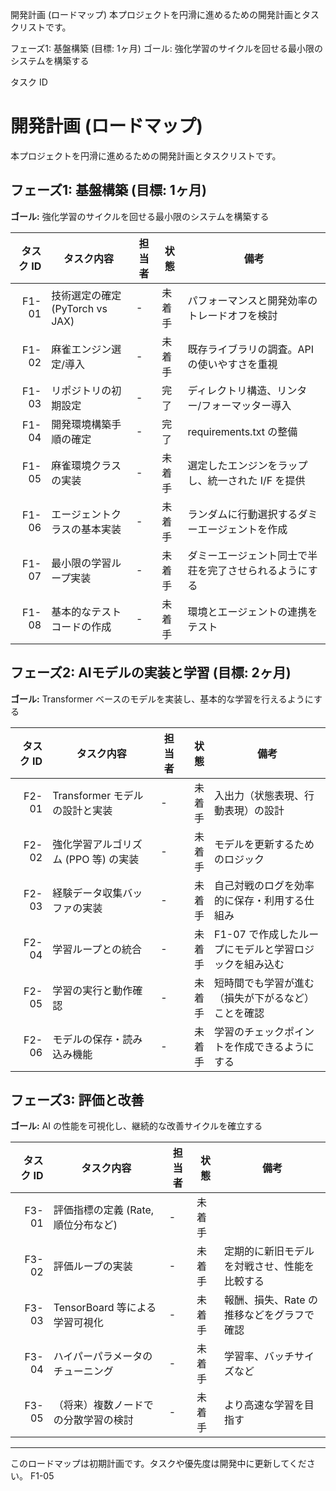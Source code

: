 開発計画 (ロードマップ)
本プロジェクトを円滑に進めるための開発計画とタスクリストです。

フェーズ1: 基盤構築 (目標: 1ヶ月)
ゴール: 強化学習のサイクルを回せる最小限のシステムを構築する

タスク ID

# 開発計画 (ロードマップ)

本プロジェクトを円滑に進めるための開発計画とタスクリストです。

## フェーズ1: 基盤構築 (目標: 1ヶ月)

**ゴール:** 強化学習のサイクルを回せる最小限のシステムを構築する

| タスク ID | タスク内容 | 担当者 | 状態 | 備考 |
|---:|---|---|---|---|
| F1-01 | 技術選定の確定 (PyTorch vs JAX) | - | 未着手 | パフォーマンスと開発効率のトレードオフを検討 |
| F1-02 | 麻雀エンジン選定/導入 | - | 未着手 | 既存ライブラリの調査。APIの使いやすさを重視 |
| F1-03 | リポジトリの初期設定 | - | 完了 | ディレクトリ構造、リンター/フォーマッター導入 |
| F1-04 | 開発環境構築手順の確定 | - | 完了 | requirements.txt の整備 |
| F1-05 | 麻雀環境クラスの実装 | - | 未着手 | 選定したエンジンをラップし、統一された I/F を提供 |
| F1-06 | エージェントクラスの基本実装 | - | 未着手 | ランダムに行動選択するダミーエージェントを作成 |
| F1-07 | 最小限の学習ループ実装 | - | 未着手 | ダミーエージェント同士で半荘を完了させられるようにする |
| F1-08 | 基本的なテストコードの作成 | - | 未着手 | 環境とエージェントの連携をテスト |

## フェーズ2: AIモデルの実装と学習 (目標: 2ヶ月)

**ゴール:** Transformer ベースのモデルを実装し、基本的な学習を行えるようにする

| タスク ID | タスク内容 | 担当者 | 状態 | 備考 |
|---:|---|---|---:|---|
| F2-01 | Transformer モデルの設計と実装 | - | 未着手 | 入出力（状態表現、行動表現）の設計 |
| F2-02 | 強化学習アルゴリズム (PPO 等) の実装 | - | 未着手 | モデルを更新するためのロジック |
| F2-03 | 経験データ収集バッファの実装 | - | 未着手 | 自己対戦のログを効率的に保存・利用する仕組み |
| F2-04 | 学習ループとの統合 | - | 未着手 | F1-07 で作成したループにモデルと学習ロジックを組み込む |
| F2-05 | 学習の実行と動作確認 | - | 未着手 | 短時間でも学習が進む（損失が下がるなど）ことを確認 |
| F2-06 | モデルの保存・読み込み機能 | - | 未着手 | 学習のチェックポイントを作成できるようにする |

## フェーズ3: 評価と改善

**ゴール:** AI の性能を可視化し、継続的な改善サイクルを確立する

| タスク ID | タスク内容 | 担当者 | 状態 | 備考 |
|---:|---|---|---|---|
| F3-01 | 評価指標の定義 (Rate, 順位分布など) | - | 未着手 | |
| F3-02 | 評価ループの実装 | - | 未着手 | 定期的に新旧モデルを対戦させ、性能を比較する |
| F3-03 | TensorBoard 等による学習可視化 | - | 未着手 | 報酬、損失、Rate の推移などをグラフで確認 |
| F3-04 | ハイパーパラメータのチューニング | - | 未着手 | 学習率、バッチサイズなど |
| F3-05 | （将来）複数ノードでの分散学習の検討 | - | 未着手 | より高速な学習を目指す |

---

このロードマップは初期計画です。タスクや優先度は開発中に更新してください。
F1-05

